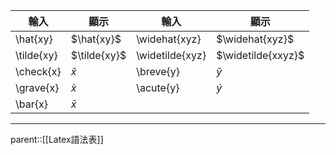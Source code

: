 | 輸入         | 顯示           | 輸入              | 顯示                 |
| ---------- | ------------ | --------------- | ------------------ |
| \hat{xy}   | $\hat{xy}$   | \widehat{xyz}   | $\widehat{xyz}$    |
| \tilde{xy} | $\tilde{xy}$ | \widetilde{xyz} | $\widetilde{xxyz}$ |
| \check{x}  | $\check{x}$  | \breve{y}       | $\breve{y}$        |
| \grave{x}  | $\grave{x}$  | \acute{y}       | $\acute{y}$        |
| \bar{x}    | $\bar{x}$    |                 |                    |
- - -
parent::[[Latex語法表]]



